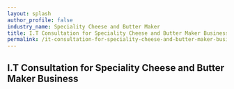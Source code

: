 ```yaml
---
layout: splash 
author_profile: false 
industry_name: Speciality Cheese and Butter Maker
title: I.T Consultation for Speciality Cheese and Butter Maker Business
permalink: /it-consultation-for-speciality-cheese-and-butter-maker-business
---
```


## I.T Consultation for Speciality Cheese and Butter Maker Business